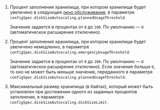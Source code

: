 1. Процент заполнения хранилища, при котором хранилище будет увеличено в следующее [окно обслуживания](../../../managed-postgresql/concepts/maintenance.md#maintenance-window), в параметре `configSpec.diskSizeAutoscaling.plannedUsageThreshold`.

    Значение задается в процентах от `0` до `100`. По умолчанию — `0` (автоматическое расширение отключено).

1. Процент заполнения хранилища, при котором хранилище будет увеличено немедленно, в параметре `configSpec.diskSizeAutoscaling.emergencyUsageThreshold`.

    Значение задается в процентах от `0` до `100`. По умолчанию — `0` (автоматическое расширение отключено). Если значение больше `0`, то оно не может быть меньше значения, переданного в параметре `configSpec.diskSizeAutoscaling.plannedUsageThreshold`.

1. Максимальный размер хранилища (в байтах), который может быть установлен при достижении одного из заданных процентов заполнения, в параметре `configSpec.diskSizeAutoscaling.diskSizeLimit`.
